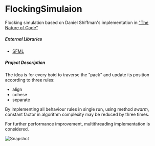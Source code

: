 # FlockingSimulaion
Flocking simulation based on Daniel Shiffman's implementation in ["The Nature of Code"](http://natureofcode.com/book/)

##### External Libraries
   - [SFML](https://www.sfml-dev.org/)

##### Project Description
The idea is for every boid to traverse the "pack" and update its position according to three rules:
   - align
   - cohese
   - separate
  
By implementing all behaviour rules in single run, using method *swarm*, constant factor in algorithm complexity may be reduced by three times.

For further performance improvement, multithreading implementation is considered.

![Snapshot](https://user-images.githubusercontent.com/31808526/31323066-a153dcde-acaa-11e7-9bc8-fe8e33caf7be.png)
